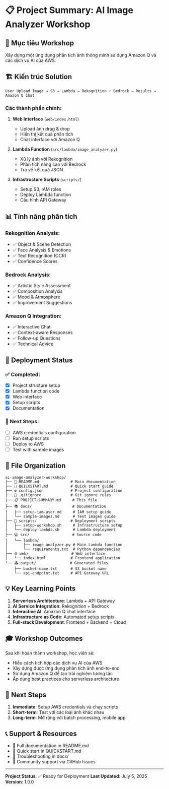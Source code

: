 # 📋 Project Summary: AI Image Analyzer Workshop

## 🎯 Mục tiêu Workshop
Xây dựng một ứng dụng phân tích ảnh thông minh sử dụng Amazon Q và các dịch vụ AI của AWS.

## 🏗️ Kiến trúc Solution

```
User Upload Image → S3 → Lambda → Rekognition + Bedrock → Results → Amazon Q Chat
```

### Các thành phần chính:
1. **Web Interface** (`web/index.html`)
   - Upload ảnh drag & drop
   - Hiển thị kết quả phân tích
   - Chat interface với Amazon Q

2. **Lambda Function** (`src/lambda/image_analyzer.py`)
   - Xử lý ảnh với Rekognition
   - Phân tích nâng cao với Bedrock
   - Trả về kết quả JSON

3. **Infrastructure Scripts** (`scripts/`)
   - Setup S3, IAM roles
   - Deploy Lambda function
   - Cấu hình API Gateway

## 📊 Tính năng phân tích

### Rekognition Analysis:
- ✅ Object & Scene Detection
- ✅ Face Analysis & Emotions
- ✅ Text Recognition (OCR)
- ✅ Confidence Scores

### Bedrock Analysis:
- ✅ Artistic Style Assessment
- ✅ Composition Analysis
- ✅ Mood & Atmosphere
- ✅ Improvement Suggestions

### Amazon Q Integration:
- ✅ Interactive Chat
- ✅ Context-aware Responses
- ✅ Follow-up Questions
- ✅ Technical Advice

## 🚀 Deployment Status

### ✅ Completed:
- [x] Project structure setup
- [x] Lambda function code
- [x] Web interface
- [x] Setup scripts
- [x] Documentation

### 🔄 Next Steps:
- [ ] AWS credentials configuration
- [ ] Run setup scripts
- [ ] Deploy to AWS
- [ ] Test with sample images

## 📁 File Organization

```
ai-image-analyzer-workshop/
├── 📄 README.md              # Main documentation
├── 🚀 QUICKSTART.md          # Quick start guide
├── ⚙️ config.json            # Project configuration
├── 🚫 .gitignore             # Git ignore rules
├── 📋 PROJECT-SUMMARY.md     # This file
├── 📚 docs/                  # Documentation
│   ├── setup-iam-user.md     # IAM setup guide
│   └── sample-images.md      # Test images guide
├── 🔧 scripts/               # Deployment scripts
│   ├── setup-workshop.sh     # Infrastructure setup
│   └── deploy-lambda.sh      # Lambda deployment
├── 💻 src/                   # Source code
│   └── lambda/
│       ├── image_analyzer.py # Main Lambda function
│       └── requirements.txt  # Python dependencies
├── 🌐 web/                   # Web interface
│   └── index.html           # Frontend application
└── 📤 output/               # Generated files
    ├── bucket-name.txt      # S3 bucket name
    └── api-endpoint.txt     # API Gateway URL
```

## 💡 Key Learning Points

1. **Serverless Architecture**: Lambda + API Gateway
2. **AI Service Integration**: Rekognition + Bedrock
3. **Interactive AI**: Amazon Q chat interface
4. **Infrastructure as Code**: Automated setup scripts
5. **Full-stack Development**: Frontend + Backend + Cloud

## 🎓 Workshop Outcomes

Sau khi hoàn thành workshop, học viên sẽ:
- Hiểu cách tích hợp các dịch vụ AI của AWS
- Xây dựng được ứng dụng phân tích ảnh end-to-end
- Sử dụng Amazon Q để tạo trải nghiệm tương tác
- Áp dụng best practices cho serverless architecture

## 🔗 Next Steps

1. **Immediate**: Setup AWS credentials và chạy scripts
2. **Short-term**: Test với các loại ảnh khác nhau
3. **Long-term**: Mở rộng với batch processing, mobile app

## 📞 Support & Resources

- 📖 Full documentation in README.md
- 🚀 Quick start in QUICKSTART.md
- 🔧 Troubleshooting in docs/
- 💬 Community support via GitHub Issues

---

**Project Status**: ✅ Ready for Deployment
**Last Updated**: July 5, 2025
**Version**: 1.0.0
